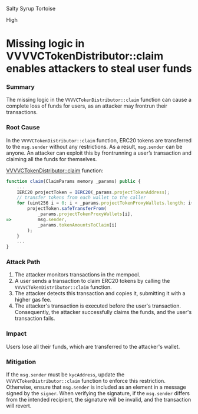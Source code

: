 Salty Syrup Tortoise

High

# Missing logic in VVVVCTokenDistributor::claim enables attackers to steal user funds

### Summary

The missing logic in the `VVVVCTokenDistributor::claim` function can cause a complete loss of funds for users, as an attacker may frontrun their transactions.

### Root Cause

In the `VVVVCTokenDistributor::claim` function, ERC20 tokens are transferred to the `msg.sender` without any restrictions. As a result, `msg.sender` can be anyone. An attacker can exploit this by frontrunning a user’s transaction and claiming all the funds for themselves.

[VVVVCTokenDistributor::claim](https://github.com/sherlock-audit/2024-11-vvv-exchange-update/blob/1791f41b310489aaa66de349ef1b9e4bd331f14b/vvv-platform-smart-contracts/contracts/vc/VVVVCTokenDistributor.sol#L106) function:
```javascript
function claim(ClaimParams memory _params) public {
    ...
    IERC20 projectToken = IERC20(_params.projectTokenAddress);
    // transfer tokens from each wallet to the caller
    for (uint256 i = 0; i < _params.projectTokenProxyWallets.length; i++) {
        projectToken.safeTransferFrom(
            _params.projectTokenProxyWallets[i],
=>          msg.sender,
            _params.tokenAmountsToClaim[i]
        );
    }
    ...
}
```

### Attack Path

1. The attacker monitors transactions in the mempool.
2. A user sends a transaction to claim ERC20 tokens by calling the `VVVVCTokenDistributor::claim` function.
3. The attacker detects this transaction and copies it, submitting it with a higher gas fee.
4. The attacker's transaction is executed before the user's transaction. Consequently, the attacker successfully claims the funds, and the user's transaction fails.

### Impact

Users lose all their funds, which are transferred to the attacker's wallet.

### Mitigation

If the `msg.sender` must be `kycAddress`, update the `VVVVCTokenDistributor::claim` function to enforce this restriction. Otherwise, ensure that `msg.sender` is included as an element in a message signed by the `signer`. When verifying the signature, if the `msg.sender` differs from the intended recipient, the signature will be invalid, and the transaction will revert.